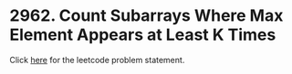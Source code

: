 # 2962. Count Subarrays Where Max Element Appears at Least K Times

Click [here](https://leetcode.com/problems/count-subarrays-where-max-element-appears-at-least-k-times/) for the leetcode problem statement.
